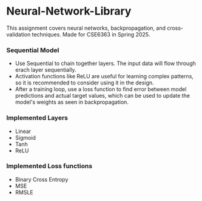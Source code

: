 # Neural-Network-Library
This assignment covers neural networks, backpropagation, and cross-validation techniques.  Made for CSE6363 in Spring 2025.


### Sequential Model
* Use Sequential to chain together layers. The input data will flow through erach layer sequentially.
* Activation functions like ReLU are useful for learning complex patterns, so it is recommended to consider using it in the design.
* After a training loop, use a loss function to find error between model predictions and actual target values, which can be used to update the model's weights as seen in backpropagation.

### Implemented Layers
* Linear
* Sigmoid
* Tanh
* ReLU

### Implemented Loss functions
* Binary Cross Entropy
* MSE
* RMSLE
